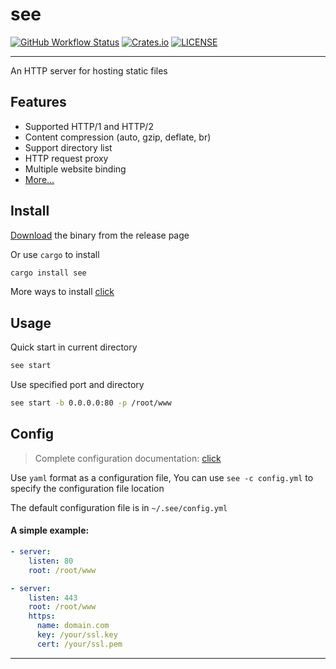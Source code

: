 
# see

[![GitHub Workflow Status](https://img.shields.io/github/workflow/status/wyhaya/see/Build?style=flat-square)](https://github.com/wyhaya/see/actions)
[![Crates.io](https://img.shields.io/crates/v/see.svg?style=flat-square)](https://crates.io/crates/see)
[![LICENSE](https://img.shields.io/crates/l/see.svg?style=flat-square)](https://github.com/wyhaya/see/blob/master/LICENSE)

---

An HTTP server for hosting static files

## Features

* Supported HTTP/1 and HTTP/2
* Content compression (auto, gzip, deflate, br)
* Support directory list
* HTTP request proxy
* Multiple website binding
* [More...](https://see.wyhaya.com/config.html)

## Install

[Download](https://github.com/wyhaya/see/releases) the binary from the release page

Or use `cargo` to install

```bash
cargo install see
```

More ways to install [click](https://see.wyhaya.com/install.html)

## Usage

Quick start in current directory

```bash
see start
```

Use specified port and directory

```bash
see start -b 0.0.0.0:80 -p /root/www
```

## Config

> Complete configuration documentation: [click](https://see.wyhaya.com/config.html)

Use `yaml` format as a configuration file, You can use `see -c config.yml` to specify the configuration file location

The default configuration file is in `~/.see/config.yml`

#### A simple example: 

```yaml
- server:
    listen: 80
    root: /root/www

- server:
    listen: 443
    root: /root/www
    https:
      name: domain.com
      key: /your/ssl.key
      cert: /your/ssl.pem
```

---